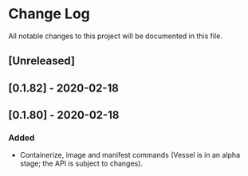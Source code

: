 # Change Log

All notable changes to this project will be documented in this file.

## [Unreleased]

## [0.1.82] - 2020-02-18

## [0.1.80] - 2020-02-18

### Added
* Containerize, image and manifest commands (Vessel is in an alpha stage; the
  API is subject to changes).
